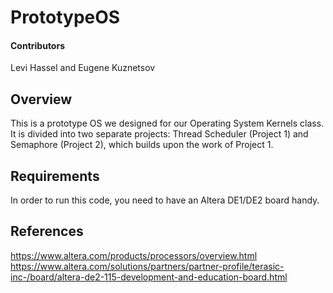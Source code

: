 # PrototypeOS

#### Contributors
Levi Hassel and Eugene Kuznetsov

## Overview
This is a prototype OS we designed for our Operating System Kernels class. It is divided into two separate projects: Thread Scheduler (Project 1) and Semaphore (Project 2), which builds upon the work of Project 1.

## Requirements
In order to run this code, you need to have an Altera DE1/DE2 board handy.

## References
https://www.altera.com/products/processors/overview.html
https://www.altera.com/solutions/partners/partner-profile/terasic-inc-/board/altera-de2-115-development-and-education-board.html